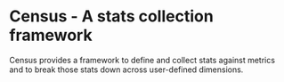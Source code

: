 Census - A stats collection framework
======================================================

Census provides a framework to define and collect stats against metrics and to
break those stats down across user-defined dimensions.

